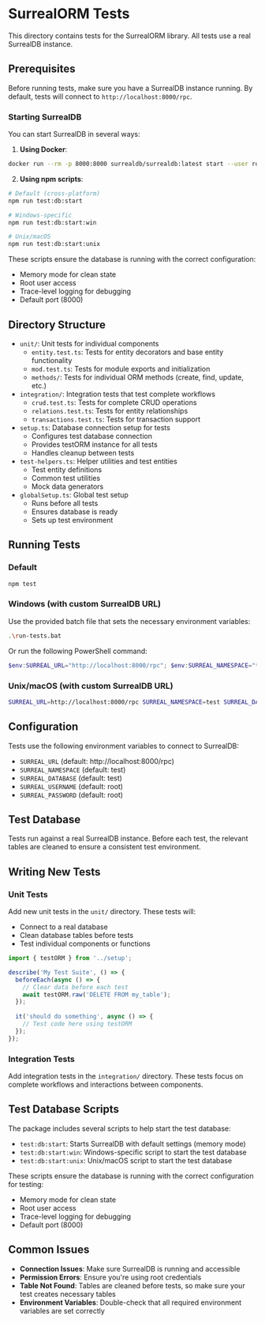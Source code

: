 # SurrealORM Tests

This directory contains tests for the SurrealORM library. All tests use a real SurrealDB instance.

## Prerequisites

Before running tests, make sure you have a SurrealDB instance running. By default, tests will connect to `http://localhost:8000/rpc`.

### Starting SurrealDB

You can start SurrealDB in several ways:

1. **Using Docker**:
```bash
docker run --rm -p 8000:8000 surrealdb/surrealdb:latest start --user root --pass root memory
```

2. **Using npm scripts**:
```bash
# Default (cross-platform)
npm run test:db:start

# Windows-specific
npm run test:db:start:win

# Unix/macOS
npm run test:db:start:unix
```

These scripts ensure the database is running with the correct configuration:
- Memory mode for clean state
- Root user access
- Trace-level logging for debugging
- Default port (8000)

## Directory Structure

- `unit/`: Unit tests for individual components
  - `entity.test.ts`: Tests for entity decorators and base entity functionality
  - `mod.test.ts`: Tests for module exports and initialization
  - `methods/`: Tests for individual ORM methods (create, find, update, etc.)
- `integration/`: Integration tests that test complete workflows
  - `crud.test.ts`: Tests for complete CRUD operations
  - `relations.test.ts`: Tests for entity relationships
  - `transactions.test.ts`: Tests for transaction support
- `setup.ts`: Database connection setup for tests
  - Configures test database connection
  - Provides testORM instance for all tests
  - Handles cleanup between tests
- `test-helpers.ts`: Helper utilities and test entities
  - Test entity definitions
  - Common test utilities
  - Mock data generators
- `globalSetup.ts`: Global test setup
  - Runs before all tests
  - Ensures database is ready
  - Sets up test environment

## Running Tests

### Default

```bash
npm test
```

### Windows (with custom SurrealDB URL)

Use the provided batch file that sets the necessary environment variables:

```bash
.\run-tests.bat
```

Or run the following PowerShell command:

```powershell
$env:SURREAL_URL="http://localhost:8000/rpc"; $env:SURREAL_NAMESPACE="test"; $env:SURREAL_DATABASE="test"; npm test
```

### Unix/macOS (with custom SurrealDB URL)

```bash
SURREAL_URL=http://localhost:8000/rpc SURREAL_NAMESPACE=test SURREAL_DATABASE=test npm test
```

## Configuration

Tests use the following environment variables to connect to SurrealDB:

- `SURREAL_URL` (default: http://localhost:8000/rpc)
- `SURREAL_NAMESPACE` (default: test)
- `SURREAL_DATABASE` (default: test)
- `SURREAL_USERNAME` (default: root)
- `SURREAL_PASSWORD` (default: root)

## Test Database

Tests run against a real SurrealDB instance. Before each test, the relevant tables are cleaned to ensure a consistent test environment.

## Writing New Tests

### Unit Tests

Add new unit tests in the `unit/` directory. These tests will:
- Connect to a real database
- Clean database tables before tests
- Test individual components or functions

```typescript
import { testORM } from '../setup';

describe('My Test Suite', () => {
  beforeEach(async () => {
    // Clear data before each test
    await testORM.raw('DELETE FROM my_table');
  });
  
  it('should do something', async () => {
    // Test code here using testORM
  });
});
```

### Integration Tests

Add integration tests in the `integration/` directory. These tests focus on complete workflows and interactions between components.

## Test Database Scripts

The package includes several scripts to help start the test database:

- `test:db:start`: Starts SurrealDB with default settings (memory mode)
- `test:db:start:win`: Windows-specific script to start the test database
- `test:db:start:unix`: Unix/macOS script to start the test database

These scripts ensure the database is running with the correct configuration for testing:
- Memory mode for clean state
- Root user access
- Trace-level logging for debugging
- Default port (8000)

## Common Issues

- **Connection Issues**: Make sure SurrealDB is running and accessible
- **Permission Errors**: Ensure you're using root credentials
- **Table Not Found**: Tables are cleaned before tests, so make sure your test creates necessary tables
- **Environment Variables**: Double-check that all required environment variables are set correctly 
